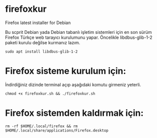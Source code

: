 # firefoxkur
Firefox latest installer for Debian

Bu scprit Debian yada Debian tabanlı işletim sistemleri için en son sürüm Firefox Türkçe web tarayıcı kurulumunu yapar.
Öncelikle libdbus-glib-1-2 paketi kurulu değilse kurmanız lazım.
```
sudo apt install libdbus-glib-1-2
```


# Firefox sisteme kurulum için: 
İndirdiğiniz dizinde terminal açıp aşağıdaki komutu girmeniz yeterli. 
```
chmod +x firefoxkur.sh && ./firefoxkur.sh
```

# Firefox sistemden kaldırmak için:
```
rm -rf $HOME/.local/firefox && rm $HOME/.local/share/applications/Firefox.desktop
```

